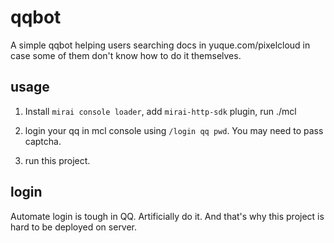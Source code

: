 # qqbot

A simple qqbot helping users searching docs in yuque.com/pixelcloud in case some of them don't know how to do it themselves.

## usage

1. Install `mirai console loader`, add `mirai-http-sdk` plugin, run ./mcl

2. login your qq in mcl console using `/login qq pwd`. You may need to pass captcha.

3. run this project.

## login

Automate login is tough in QQ. Artificially do it. And that's why this project is hard to be deployed on server.